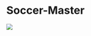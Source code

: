 # Soccer-Master

![](https://github.com/utkucelebii/Soccer-Master/blob/main/soccer-master.gif?raw=true)
